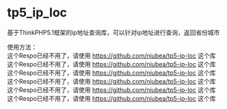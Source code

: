 # tp5_ip_loc
基于ThinkPHP5.1框架的ip地址查询库，可以针对ip地址进行查询，返回省份城市
   
使用方法：    
这个Respo已经不用了，请使用 https://github.com/niubea/tp5-ip-loc 这个库  
这个Respo已经不用了，请使用 https://github.com/niubea/tp5-ip-loc 这个库  
这个Respo已经不用了，请使用 https://github.com/niubea/tp5-ip-loc 这个库  
这个Respo已经不用了，请使用 https://github.com/niubea/tp5-ip-loc 这个库  
这个Respo已经不用了，请使用 https://github.com/niubea/tp5-ip-loc 这个库  
这个Respo已经不用了，请使用 https://github.com/niubea/tp5-ip-loc 这个库  
